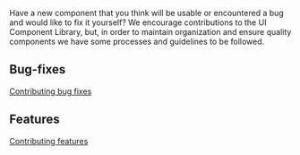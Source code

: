 Have a new component that you think will be usable or encountered a bug and would like to fix it yourself?  We encourage contributions to the UI Component Library, but, in order to maintain organization and ensure quality components we have some processes and guidelines to be followed.

## Bug-fixes

[Contributing bug fixes](.gitlab/contributing/contributing_bugfix.md)

## Features

[Contributing features](.gitlab/contributing/contributing_feature.md)